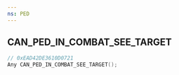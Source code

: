 ```yaml
---
ns: PED
---
```

## CAN_PED_IN_COMBAT_SEE_TARGET

```c
// 0xEAD42DE3610D0721
Any CAN_PED_IN_COMBAT_SEE_TARGET();
```


